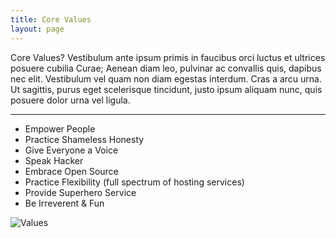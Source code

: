 ```yaml
---
title: Core Values
layout: page
---
```


<p class="t-4">Core Values? Vestibulum ante ipsum primis in faucibus orci luctus et ultrices posuere cubilia Curae; Aenean diam leo, pulvinar ac convallis quis, dapibus nec elit. Vestibulum vel quam non diam egestas interdum. Cras a arcu urna. Ut sagittis, purus eget scelerisque tincidunt, justo ipsum aliquam nunc, quis posuere dolor urna vel ligula.</p>

<hr />

<div class="u-clearfix m-bottom-4">
	<div class="g-1_3">
		<ul>
			<li>Empower People</li>
			<li>Practice Shameless Honesty</li>
			<li>Give Everyone a Voice</li>
			<li>Speak Hacker</li>
			<li>Embrace Open Source</li>
			<li>Practice Flexibility (full spectrum of hosting services)</li>
			<li>Provide Superhero Service</li>
			<li>Be Irreverent &amp; Fun</li>
		</ul>
	</div>
	<div class="g-2_3">
		<img src="{{site.baseurl}}/assets/images/values/b-values.png" alt="Values" />
	</div>
</div>